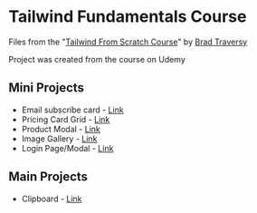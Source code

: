 # Tailwind Fundamentals Course

Files from the "[Tailwind From Scratch Course](https://tailwindfromscratch.com/)" by [Brad Traversy](https://github.com/bradtraversy)

Project was created from the course on Udemy

## Mini Projects

- Email subscribe card - [Link](https://ytsruh.github.io/tailwind-course/mini-projects/email.html)
- Pricing Card Grid - [Link](https://ytsruh.github.io/tailwind-course/mini-projects/pricing.html)
- Product Modal - [Link](https://ytsruh.github.io/tailwind-course/mini-projects/modal.html)
- Image Gallery - [Link](https://ytsruh.github.io/tailwind-course/mini-projects/gallery.html)
- Login Page/Modal - [Link](https://ytsruh.github.io/tailwind-course/mini-projects/login.html)

## Main Projects

- Clipboard - [Link](https://ytsruh.github.io/tailwind-course/clipboard/index.html)
